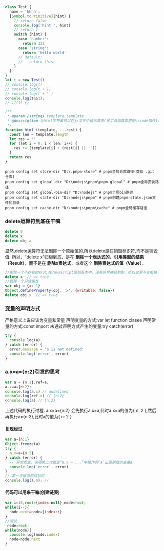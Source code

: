 ```js
class Test {
  name = 'hhhh';
  [Symbol.toPrimitive](hint) {
    // return false
    console.log('hint ', hint)
    // return 1
    switch (hint) {
      case 'number':
        return 333
      case 'string':
        return 'hello world'
      // default:
      //   return this
    }
  }
}
let t = new Test()
// console.log(t)
// console.log(t + 1)
// console.log(t + '')
console.log(t&&1);
// if(t) {}
```
```js
/**
 * @param {string} template template
 * @description 让html字符串可以在js文件中语法高亮(该工具函数需搭配vscode插件lit-html支持)
 */
function html (template, ...rest) {
  const len = template.length
  let res = ''
  for (let i = 0; i < len; i++) {
    res += (template[i] + (rest[i] || ''))
  }
  return res
}
```
```shell
pnpm config set store-dir "D:\.pnpm-store" # pnpm全局仓库路径(类似 .git 仓库)
pnpm config set global-dir "D:\nodejs\pnpm\pnpm-global" # pnpm全局安装路径
pnpm config set global-bin-dir "D:\nodejs" # pnpm全局bin路径
pnpm config set state-dir "D:\nodejs\pnpm" # pnpm创建pnpm-state.json文件的目录
pnpm config set cache-dir "D:\nodejs\pnpm\cache" # pnpm全局缓存路径
```

### delete运算符到底在干嘛

```js
delete 0
delete x
delete obj.a
```
显然,delete运算符无法删除一个原始值的,所以delete是在销毁标识符,而不是销毁值.
所以，“delete x”归根到底，是在 **删除一个表达式的、引用类型的结果（Result）**，而不是在 **删除x表达式**，或者这个 **删除表达式的值（Value）**。

```js
//删除一个不存在的标识:在JavaScript原始版本中，没有异常捕获机制，所以这里不会报错
delete x  // => true
//删除一个只读属性
var obj = {x: 1}
Object.defineProperty(obj, 'x', {writable: false})
delete obj.x  // => true
```

### 变量的声明方式
严格意义上说应该为变量和常量
声明变量的方式:var let function clasee
声明常量的方式:const import 
未通过声明方式产生的变量:try catch(error)
```js
try {
  console.log(a)
} catch (error) {
  error.message = 'a is not defined'
  console.log('error', error)
}
```
### a.x=a={n:2}引发的思考
```js
var a = {n:1},ref=a;
a.x=a={n:2};
console.log(a.x) // undefined
console.log(ref.x) // {n:2}
console.log(a) // {n:2}
```
上述代码的执行过程: a.x=a={n:2} 会先执行a.x=a,此时a.x=a的值为{ n: 2 },然后再执行a={n:2},此时a的值为{ n: 2 }
#### 复现经过
```js
var a={n:1}
Object.freeze(a)
try {
  a.x=a={n:2}
} catch (error) {
  // 异常发生，说明第二次赋值“a.x = ...”中操作的`a`正是原始的变量a
  console.log('error', error)
}
// 第一次赋值是成功的
console.log(a.n); //
```
#### 代码可以用来干嘛(创建链表)
```js
var i=10,root={index:null},node=root;
while(i--){
  node.next=node={index:i}
}
//测试
 node=root;
while(node){
  console.log(node.index)
  node=node.next
}
```

